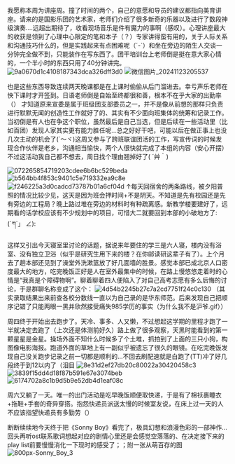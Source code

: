 我愿称本周为讲座周。撞了时间的两个，自己的意愿和导员的建议都指向美育讲座。请来的是国影乐团的艺术家，老师们介绍了很多新奇的乐器以及进行了数段神级演奏....远超出期待了，收看现场音乐是件有魔力的事啊（感叹）。心理讲座最大的收获是领到了心理中心限定的笔和本子（？）专家讲得蛮有用的，关于人际关系和沟通技巧什么的，但是实践起来有点困难呢（´-`）和坐在旁边的陌生人交谈一分钟完全做不到，只能装作在写东西了。团干培训台上老师倒是挺在意大家心情的，一个半小时的东西只用了40分钟讲完。
![9a0670d1c4108187343dca326dff3d0](https://github.com/user-attachments/assets/c9b0f4cc-c2b2-404d-90a6-8c299af457e0)
![微信图片_20241123205537](https://github.com/user-attachments/assets/0fc06502-a0e2-4580-bbe9-88ca42c45b2b)

也是这些东西导致连续两天晚课都是在上课时偷偷从后门溜进去。幸亏声乐老师在快下课时才开签到。日语老师倒是自始至终都很和善，根本不在乎大家的出勤率（）
才知道原来宣委是属于班级团支部委员之一，并不是像从前想的那样只负责进行默默无闻的创造性工作就好了的、其实有不少面向班集体的统筹和记录工作。当初倒是有人也在争这个职位，虽然最后是自己当选，但是后续在一些活动里（比如百团）发现人家其实更有能力胜任呢...总之好好干吧，可能以后在做正事上也没几次主动的机会了(´～ヾ)这周又参与了跨班联谊团活的工作，写宣传词的时候发现合作伙伴是老乡，沟通相当愉快，两个人很快就完成了本组的内容（安心开摆）不过这活动我自己都不想去，周日找个理由翘掉好了( ´艸｀)

![072265854719203cdee6b6bc529beda](https://github.com/user-attachments/assets/28e382ef-583c-4b53-85b0-b201ceb72f5d)
![b564bb4f853c9401c5e719332ea9c8e](https://github.com/user-attachments/assets/14f29af4-dee4-4786-8298-7a4ca3608e8f)
![f246225a3d0cadcd73787b01a6cf04d](https://github.com/user-attachments/assets/689b2c29-8d05-45d5-ba97-c37245b863d4)
↑每天回宿舍的两条路线，被夕阳普照的情况比较少见，这天是因为班会押时间+不是阴天。不知道是先有校园还是先有旁边的工程局？晚上路过堆在旁边的材料时有种疏离感。新教学楼要建好了，远期看的话学校应该有不少规划中的项目，可惜大二就要回到本部的小破地方了:(´ཀ`」 ∠):

这样又引出今天寝室里讨论的话题，据说来年要住的学三是六人寝，楼内没有浴室、没有独立卫浴（似乎是研究生用下来的楼？在你邮读研这辈子有了）。上个月去了趟本部还见到了澡堂外洗漱篮放了好几面墙的胜景。感觉本部已成北京人口密度最大的地方，吃完晚饭正好是人在室外最集中的时候，在路上慢悠悠走着时的心情是“我真是个障碍物啊”。聊着聊着四人便陷入了对自己高考志愿有多么后悔的讨论，于是群聊名称变成了这个：
![4d54b2245b27c7a2cd7751f24c0c130](https://github.com/user-attachments/assets/164879fc-c368-4283-bb0f-715bd07c512c)
（其实录取结果出来前查各校分数线一直以为自己录的是华东师范。后来发现自己把顺序记错了只能两眼一黑并欣然接受痛失985学历的事实（为什么我不是沪爷.gif））

周四终于开始出去跑步了。天冷、事多、人又懒，不过想起这学期的里程才跑了一半就决定去跑了（上次还是体测前好久）路上做了很多观察，天黑时能看到的第一颗星星是金星。操场外面不知什么时候多了个土堆，抓拍到了上面的三只小狗，构图像电影海报。跑道外面的草地上有一副似乎被遗忘了很久的眼镜。在吃完晚饭发现自己没关跑步记录之前一切都是顺利的...不回去刷配速就是白跑了(TT)冲了好几段终于到12以内了（泪目
![8e31d2ef27db20c80022a30420458c3](https://github.com/user-attachments/assets/c6915d1a-94f3-4f66-a774-d29d09d9c653)
![3839f15dd4d18f87b591e67e3074beb](https://github.com/user-attachments/assets/d5760b58-a342-41e0-89c7-81d4764a228f)
![6174702a8c1b9d5b9e52db4d1eaf08c](https://github.com/user-attachments/assets/a0d321af-890d-43df-a5b3-b0931cbd9bac)

周六又躺了一天。唯一的出门活动是吃早晚饭顺便取快递，于是有了棉袄裹睡衣+拖鞋+手套的奇异穿搭。抱怨快递员派送太慢的时候室友说，在床上过一天的人不应该指望快递员有多勤劳（）

断断续续地今天终于把《Sonny Boy》看完了，极具幻想和浪漫色彩的一部神作...回头再听ost联系歌词想起对应的剧情心里还是会感觉空落落的、在决定接下来的play list前要慢慢消化一下现时的感受了；；附一张从萌百存的图
![800px-Sonny_Boy_3](https://github.com/user-attachments/assets/c31870f0-2665-450f-885d-5aaa8ec7f759)